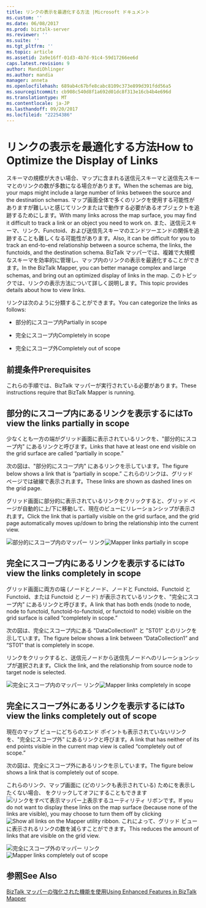 ```yaml
---
title: リンクの表示を最適化する方法 |Microsoft ドキュメント
ms.custom: ''
ms.date: 06/08/2017
ms.prod: biztalk-server
ms.reviewer: ''
ms.suite: ''
ms.tgt_pltfrm: ''
ms.topic: article
ms.assetid: 2a9e16ff-01d3-4b7d-91c4-59d17266ee6d
caps.latest.revision: 9
author: MandiOhlinger
ms.author: mandia
manager: anneta
ms.openlocfilehash: 689ab4c67bfe8cabc8109c373e899d391fdd56a5
ms.sourcegitcommit: cb908c540d8f1a692d01dc8f313e16cb4b4e696d
ms.translationtype: MT
ms.contentlocale: ja-JP
ms.lasthandoff: 09/20/2017
ms.locfileid: "22254386"
---
```

# <a name="how-to-optimize-the-display-of-links"></a><span data-ttu-id="783fb-102">リンクの表示を最適化する方法</span><span class="sxs-lookup"><span data-stu-id="783fb-102">How to Optimize the Display of Links</span></span>
<span data-ttu-id="783fb-103">スキーマの規模が大きい場合、マップに含まれる送信元スキーマと送信先スキーマとのリンクの数が多数になる場合があります。</span><span class="sxs-lookup"><span data-stu-id="783fb-103">When the schemas are big, your maps might include a large number of links between the source and the destination schemas.</span></span> <span data-ttu-id="783fb-104">マップ画面全体で多くのリンクを使用する可能性がありますが難しいと感じてリンクまたはで動作する必要があるオブジェクトを追跡するためにします。</span><span class="sxs-lookup"><span data-stu-id="783fb-104">With many links across the map surface, you may find it difficult to track a link or an object you need to work on.</span></span> <span data-ttu-id="783fb-105">また、送信元スキーマ、リンク、Functoid、および送信先スキーマのエンドツーエンドの関係を追跡することも難しくなる可能性があります。</span><span class="sxs-lookup"><span data-stu-id="783fb-105">Also, it can be difficult for you to track an end-to-end relationship between a source schema, the links, the functoids, and the destination schema.</span></span> <span data-ttu-id="783fb-106">BizTalk マッパーでは、複雑で大規模なスキーマを効率的に管理し、マップ内のリンクの表示を最適化することができます。</span><span class="sxs-lookup"><span data-stu-id="783fb-106">In the BizTalk Mapper, you can better manage complex and large schemas, and bring out an optimized display of links in the map.</span></span> <span data-ttu-id="783fb-107">このトピックでは、リンクの表示方法について詳しく説明します。</span><span class="sxs-lookup"><span data-stu-id="783fb-107">This topic provides details about how to view links.</span></span>  
  
 <span data-ttu-id="783fb-108">リンクは次のように分類することができます。</span><span class="sxs-lookup"><span data-stu-id="783fb-108">You can categorize the links as follows:</span></span>  
  
-   <span data-ttu-id="783fb-109">部分的にスコープ内</span><span class="sxs-lookup"><span data-stu-id="783fb-109">Partially in scope</span></span>  
  
-   <span data-ttu-id="783fb-110">完全にスコープ内</span><span class="sxs-lookup"><span data-stu-id="783fb-110">Completely in scope</span></span>  
  
-   <span data-ttu-id="783fb-111">完全にスコープ外</span><span class="sxs-lookup"><span data-stu-id="783fb-111">Completely out of scope</span></span>  
  
## <a name="prerequisites"></a><span data-ttu-id="783fb-112">前提条件</span><span class="sxs-lookup"><span data-stu-id="783fb-112">Prerequisites</span></span>  
 <span data-ttu-id="783fb-113">これらの手順では、BizTalk マッパーが実行されている必要があります。</span><span class="sxs-lookup"><span data-stu-id="783fb-113">These instructions require that BizTalk Mapper is running.</span></span>  
  
## <a name="to-view-the-links-partially-in-scope"></a><span data-ttu-id="783fb-114">部分的にスコープ内にあるリンクを表示するには</span><span class="sxs-lookup"><span data-stu-id="783fb-114">To view the links partially in scope</span></span>  
 <span data-ttu-id="783fb-115">少なくとも一方の端がグリッド画面に表示されているリンクを、"部分的にスコープ内" にあるリンクと呼びます。</span><span class="sxs-lookup"><span data-stu-id="783fb-115">Links that have at least one end visible on the grid surface are called “partially in scope.”</span></span>  
  
 <span data-ttu-id="783fb-116">次の図は、"部分的にスコープ内" にあるリンクを示しています。</span><span class="sxs-lookup"><span data-stu-id="783fb-116">The figure below shows a link that is “partially in scope.”</span></span> <span data-ttu-id="783fb-117">これらのリンクは、グリッド ページでは破線で表示されます。</span><span class="sxs-lookup"><span data-stu-id="783fb-117">These links are shown as dashed lines on the grid page.</span></span>  
  
 <span data-ttu-id="783fb-118">グリッド画面に部分的に表示されているリンクをクリックすると、グリッド ページが自動的に上/下に移動して、現在のビューにリレーションシップが表示されます。</span><span class="sxs-lookup"><span data-stu-id="783fb-118">Click the link that is partially visible on the grid surface, and the grid page automatically moves up/down to bring the relationship into the current view.</span></span>  
  
 <span data-ttu-id="783fb-119">![部分的にスコープ内のマッパー リンク](../core/media/mapper-partiallyinscope.gif "Mapper_PartiallyInScope")</span><span class="sxs-lookup"><span data-stu-id="783fb-119">![Mapper links partially in scope](../core/media/mapper-partiallyinscope.gif "Mapper_PartiallyInScope")</span></span>  
  
## <a name="to-view-the-links-completely-in-scope"></a><span data-ttu-id="783fb-120">完全にスコープ内にあるリンクを表示するには</span><span class="sxs-lookup"><span data-stu-id="783fb-120">To view the links completely in scope</span></span>  
 <span data-ttu-id="783fb-121">グリッド画面に両方の端 (ノードとノード、ノードと Functoid、Functoid と Functoid、または Functoid とノード) が表示されているリンクを、"完全にスコープ内" にあるリンクと呼びます。</span><span class="sxs-lookup"><span data-stu-id="783fb-121">A link that has both ends (node to node, node to functoid, functoid-to-functoid, or functoid to node) visible on the grid surface is called “completely in scope.”</span></span>  
  
 <span data-ttu-id="783fb-122">次の図は、完全にスコープ内にある "DataCollection1" と "ST01" とのリンクを示しています。</span><span class="sxs-lookup"><span data-stu-id="783fb-122">The figure below shows a link between “DataCollection1” and “ST01” that is completely in scope.</span></span>  
  
 <span data-ttu-id="783fb-123">リンクをクリックすると、送信元ノードから送信先ノードへのリレーションシップが選択されます。</span><span class="sxs-lookup"><span data-stu-id="783fb-123">Click the link, and the relationship from source node to target node is selected.</span></span>  
  
 <span data-ttu-id="783fb-124">![完全にスコープ内のマッパー リンク](../core/media/mapper-completelyinscope.gif "Mapper_CompletelyInScope")</span><span class="sxs-lookup"><span data-stu-id="783fb-124">![Mapper links completely in scope](../core/media/mapper-completelyinscope.gif "Mapper_CompletelyInScope")</span></span>  
  
## <a name="to-view-the-links-completely-out-of-scope"></a><span data-ttu-id="783fb-125">完全にスコープ外にあるリンクを表示するには</span><span class="sxs-lookup"><span data-stu-id="783fb-125">To view the links completely out of scope</span></span>  
 <span data-ttu-id="783fb-126">現在のマップ ビューにどちらのエンド ポイントも表示されていないリンクを、"完全にスコープ外" にあるリンクと呼びます。</span><span class="sxs-lookup"><span data-stu-id="783fb-126">A link that has neither of its end points visible in the current map view is called “completely out of scope.”</span></span>  
  
 <span data-ttu-id="783fb-127">次の図は、完全にスコープ外にあるリンクを示しています。</span><span class="sxs-lookup"><span data-stu-id="783fb-127">The figure below shows a link that is completely out of scope.</span></span>  
  
 <span data-ttu-id="783fb-128">これらのリンク、マップ画面に (どのリンクも表示されている) ためにを表示したくない場合、 をクリックしてオフにすることもできます![リンクをすべて表示](../core/media/mapper-showhideoutscopelinks.gif "Mapper_ShowHideOutScopeLinks")マッパー上表示するユーティリティ リボンです。</span><span class="sxs-lookup"><span data-stu-id="783fb-128">If you do not want to display these links on the map surface (because none of the links are visible), you may choose to turn them off by clicking ![Show all links](../core/media/mapper-showhideoutscopelinks.gif "Mapper_ShowHideOutScopeLinks") on the Mapper utility ribbon.</span></span> <span data-ttu-id="783fb-129">これによって、グリッド ビューに表示されるリンクの数を減らすことができます。</span><span class="sxs-lookup"><span data-stu-id="783fb-129">This reduces the amount of links that are visible on the grid view.</span></span>  
  
 <span data-ttu-id="783fb-130">![完全にスコープ外のマッパー リンク](../core/media/mapper-completelyoutscope.gif "Mapper_CompletelyOutScope")</span><span class="sxs-lookup"><span data-stu-id="783fb-130">![Mapper links completely out of scope](../core/media/mapper-completelyoutscope.gif "Mapper_CompletelyOutScope")</span></span>  
  
## <a name="see-also"></a><span data-ttu-id="783fb-131">参照</span><span class="sxs-lookup"><span data-stu-id="783fb-131">See Also</span></span>  
 [<span data-ttu-id="783fb-132">BizTalk マッパーの強化された機能を使用</span><span class="sxs-lookup"><span data-stu-id="783fb-132">Using Enhanced Features in BizTalk Mapper</span></span>](../core/using-enhanced-features-in-biztalk-mapper.md)